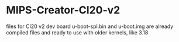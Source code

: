 # MIPS-Creator-CI20-v2
files for CI20 v2 dev board 
u-boot-spl.bin and u-boot.img are already compiled files and ready to use with older kernels, like 3.18
